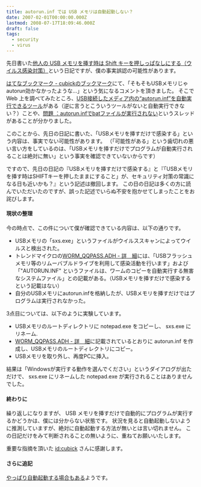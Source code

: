 ```yaml
---
title: autorun.inf では USB メモリは自動起動しない？
date: 2007-02-01T00:00:00.000Z
lastmod: 2008-07-17T18:09:46.000Z
draft: false
tags:
  - security
  - virus
---
```


先日書いた[他人の USB メモリを挿す時は Shift キーを押しっぱなしにする（ウイルス感染対策）](/posts/20070128/p02)という日記ですが、僕の事実誤認の可能性があります。

[はてなブックマーク - cubickのブックマーク](http://b.hatena.ne.jp/cubick/20070201#bookmark-3826154)にて、「そもそもUSBメモリじゃautorun効かなかったような…」という気になるコメントを頂きました。 そこでWeb 上を調べてみたところ、[USB接続したメディア内の“autorun.inf”を自動実行できるツール](http://www.forest.impress.co.jp/article/2005/11/11/apousbautorun.html)がある（逆に言うとこういうツールがないと自動実行できない？）ことや、[問題 ：autorun.infでbatファイルが実行されない](http://pasokoma.jp/bbs8/lg228975.html#229435)というスレッドがあることが分かりました。

このことから、先日の日記に書いた、「USBメモリを挿すだけで感染する」という内容は、事実でない可能性があります。 （「可能性がある」という歯切れの悪い言い方をしているのは、「USBメモリを挿すだけでプログラムが自動実行されることは絶対に無い」という事実を確認できていないからです）

ですので、先日の日記の『USBメモリを挿すだけで感染する』と『「USBメモリを挿す時はSHIFTキーを押したままにすること」が、セキュリティ対策の常識になる日も近いかも？』という記述は撤回します。 この日の日記は多くの方に読んでいただいたのですが、誤った記述でいらぬ不安を抱かせてしまったことをお詫びします。

#### 現状の整理

今の時点で、この件について僕が確認できている内容は、以下の通りです。

- USBメモリの「sxs.exe」というファイルがウイルススキャンによってウイルスと検出された。
- トレンドマイクロの[WORM_QQPASS.ADH - 詳　細](http://www.trendmicro.co.jp/vinfo/virusencyclo/default5.asp?VName=WORM_QQPASS.ADH&VSect=T)には、「USBフラッシュメモリ等のリムーバブルドライブを利用して感染活動を行います」および「"AUTORUN.INF" というファイルは、ワームのコピーを自動実行する無害なシステムファイル」との記載がある。（USBメモリを挿すだけで感染するという記載はない）
- 自分のUSBメモリにautorun.infを格納したが、USBメモリを挿すだけではプログラムは実行されなかった。

3点目については、以下のように実験しています。

- USBメモリのルートディレクトリに notepad.exe をコピーし、 sxs.exe にリネーム.
- [WORM_QQPASS.ADH - 詳　細](http://www.trendmicro.co.jp/vinfo/virusencyclo/default5.asp?VName=WORM_QQPASS.ADH&VSect=T)に記載されているとおりに autorun.inf を作成し、USBメモリのルートディレクトリにコピー。
- USBメモリを取り外し、再度PCに挿入。

結果は「Windowsが実行する動作を選んでください」というダイアログが出ただけで、 sxs.exe にリネームした notepad.exe が実行されることはありませんでした。

#### 終わりに

繰り返しになりますが、 USB メモリを挿すだけで自動的にプログラムが実行するかどうかは、僕には分からない状態です。 状況を見ると自動起動しないように推測していますが、絶対に自動起動する方法が無いとは言い切れません。 この日記だけをみて判断されることの無いように、重ねてお願いいたします。

重要な指摘を頂いた [id:cubick](http://b.hatena.ne.jp/cubick/) さんに感謝します。

#### さらに追記

[やっぱり自動起動する場合もある](/posts/20070204/p01)ようです。
